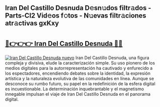 ## Iran Del Castillo Desnuda D𝚎sn𝚞dos filtr𝚊dos - Parts-CI2 Vid𝚎os f𝚘tos - N𝚞evas filtr𝚊ciones atr𝚊ctivas gxKxy

# <h2><a href="http://mb39ls.tromn.icu/?c=Iran+Del+Castillo+Desnuda">🔗👉👉👉 Iran Del Castillo Desnuda 🔗🔗</a></h2>

[![Iran Del Castillo Desnuda nuevo](https://i.imgur.com/pEAQMta.gif)](http://mb39ls.tromn.icu/?c=Iran+Del+Castillo+Desnuda)
Iran Del Castillo Desnuda, una figura compleja y divisiva, elude la caracterización simple. Su uso pionero de los medios digitales para la autorrepresentación ha cautivado y enfurecido a los espectadores, encendiendo debates sobre la identidad, la expresión artística y la naturaleza evolutiva de las comunidades en línea. Aunque se desconoce su rumbo futuro, su papel en la redefinición de la esfera digital es incuestionable. La determinación inquebrantable y el magnetismo innegable impulsan el viaje de Iran Del Castillo Desnuda en el panorama digital.
